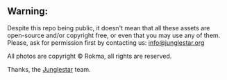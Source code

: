 ## Warning:

Despite this repo being public, it doesn't mean that all these assets are open-source and/or copyright free, or even that you may use any of them. Please, ask for permission first by contacting us: info@junglestar.org  

All photos are copyright © Rokma, all rights are reserved.  

Thanks, the [Junglestar](http://junglestar.org) team.
